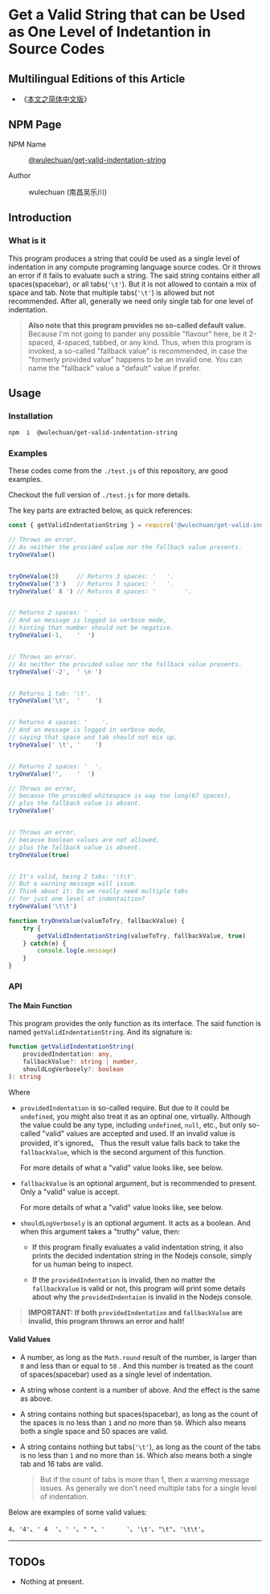 # Get a Valid String that can be Used as One Level of Indetantion in Source Codes

<link rel="stylesheet" href="./node_modules/@wulechuan/css-stylus-markdown-themes/dist/css/wulechuan-styles-for-html-via-markdown--vscode.default.min.css">


## Multilingual Editions of this Article

- 《[本文之简体中文版](./ReadMe.md)》




## NPM Page

<dl>
<dt>NPM Name</dt>
<dd>

[@wulechuan/get-valid-indentation-string](https://www.npmjs.com/package/@wulechuan/get-valid-indentation-string)

</dd>
<dt>Author</dt>
<dd><p>wulechuan (南昌吴乐川)</p></dd>
</dl>





## Introduction

### What is it

This program produces a string that could be used as a single level of indentation in any compute programing language source codes. Or it throws an error if it fails to evaluate such a string. The said string contains either all spaces(spacebar), or all tabs(`'\t'`). But it is not allowed to contain a mix of space and tab. Note that multiple tabs(`'\t'`) is allowed but not recommended. After all, generally we need only single tab for one level of indentation.

> **Also note that this program provides no so-called default value.** Because I'm not going to pander any possible "flavour" here, be it 2-spaced, 4-spaced, tabbed, or any kind. Thus, when this program is invoked, a so-called "fallback value" is recommended, in case the "formerly provided value" happens to be an invalid one. You can name the "fallback" value a "default" value if prefer.


## Usage

### Installation

```sh
npm  i  @wulechuan/get-valid-indentation-string
```


### Examples

These codes come from the `./test.js` of this repository, are good examples.

Checkout the full version of `./test.js` for more details.

The key parts are extracted below, as quick references:


```js
const { getValidIndentationString } = require('@wulechuan/get-valid-indentation-string')

// Throws an error.
// As neither the provided value nor the fallback value presents.
tryOneValue()


tryOneValue(3)     // Returns 3 spaces: '   '.
tryOneValue('3')   // Returns 3 spaces: '   '.
tryOneValue(' 8 ') // Returns 8 spaces: '        '.


// Returns 2 spaces: '  '.
// And an message is logged in verbose mode,
// hinting that number should not be negative.
tryOneValue(-1,    '  ')


// Throws an error.
// As neither the provided value nor the fallback value presents.
tryOneValue('-2',  ' \n ')


// Returns 1 tab: '\t'.
tryOneValue('\t',  '    ')


// Returns 4 spaces: '    '.
// And an message is logged in verbose mode,
// saying that space and tab should not mix up.
tryOneValue(' \t', '    ')


// Returns 2 spaces: '  '.
tryOneValue('',    '  ')  

// Throws an error,
// because the provided whitespace is way too long(67 spaces),
// plus the fallback value is absent.
tryOneValue('                                                                   ')


// Throws an error,
// because boolean values are not allowed,
// plus the fallback value is absent.
tryOneValue(true)


// It's valid, being 2 tabs: '\t\t'.
// But a warning message will issue.
// Think about it: Do we really need multiple tabs
// for just one level of indentaition?
tryOneValue('\t\t')

function tryOneValue(valueToTry, fallbackValue) {
    try {
        getValidIndentationString(valueToTry, fallbackValue, true)
    } catch(e) {
        console.log(e.message)
    }
}
```


### API

#### The Main Function

This program provides the only function as its interface. The said function is named `getValidIndentationString`. And its signature is:

```ts
function getValidIndentationString(
    providedIndentation: any,
    fallbackValue?: string | number,
    shouldLogVerbosely?: boolean
): string
```


Where

-   `providedIndentation` is so-called require. But due to it could be `undefined`, you might also treat it as an optinal one, virtually. Although the value could be any type, including `undefined`, `null`, etc., but only so-called "valid" values are accepted and used. If an invalid value is provided, it's ignored。 Thus the result value falls back to take the `fallbackValue`, which is the second argument of this function.

    For more details of what a "valid" value looks like, see below.


-   `fallbackValue` is an optional argument, but is recommended to present. Only a "valid" value is accept.

    For more details of what a "valid" value looks like, see below.


-   `shouldLogVerbosely` is an optional argument. It acts as a boolean. And when this argument takes a "truthy" value, then:

    -   If this program finally evaluates a valid indentation string, it also prints the decided indentation string in the Nodejs console, simply for us human being to inspect.

    -   If the `providedIndentation` is invalid, then no matter the `fallbackValue` is valid or not, this program will print some details about why the `providedIndentaion` is invalid in the Nodejs console.


> **IMPORTANT: If both `providedIndentation` and `fallbackValue` are invalid, this program throws an error and halt!**



#### Valid Values

-   A number, as long as the `Math.round` result of the number, is larger than `0` and less than or equal to `50` . And this number is treated as the count of spaces(spacebar) used as a single level of indentation.

-   A string whose content is a number of above. And the effect is the same as above.

-   A string contains nothing but spaces(spacebar), as long as the count of the spaces is no less than `1` and no more than `50`. Which also means both a single space and 50 spaces are valid.

-   A string contains nothing but tabs(`'\t'`), as long as the count of the tabs is no less than `1` and no more than `16`. Which also means both a single tab and 16 tabs are valid.

    > But if the count of tabs is more than 1, then a warning message issues. As generally we don't need multiple tabs for a single level of indentation.


Below are examples of some valid values:

`4`、`'4'`、`' 4  '`、`' '`、`" "`、`'      '`、`'\t'`、`"\t"`、`'\t\t'`。



---

## TODOs

-   Nothing at present.



